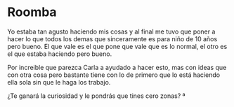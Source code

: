 # Roomba
Yo estaba tan agusto haciendo mis cosas y al final me tuvo que poner a hacer lo que todos los demas que sinceramente es para niño de 10 años pero bueno.
El que vale es el que pone que vale que es lo normal, el otro es el que estaba haciendo pero bueno.

Por increible que parezca Carla a ayudado a hacer esto, mas con ideas que con otra cosa pero bastante tiene con lo de primero que lo está haciendo ella sola sin
que le haga los trabajo.


¿Te ganará la curiosidad y le pondrás que tines cero zonas? ª
